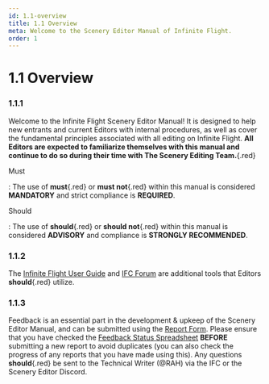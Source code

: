 ```yaml
---
id: 1.1-overview
title: 1.1 Overview
meta: Welcome to the Scenery Editor Manual of Infinite Flight.
order: 1
---
```




# 1.1 Overview



### 1.1.1

Welcome to the Infinite Flight Scenery Editor Manual! It is designed to help new entrants and current Editors with internal procedures, as well as cover the fundamental principles associated with all editing on Infinite Flight. **All Editors are expected to familiarize themselves with this manual and continue to do so during their time with The Scenery Editing Team.**{.red} 



Must

: The use of **must**{.red} or **must not**{.red} within this manual is considered **MANDATORY** and strict compliance is **REQUIRED**.

Should

: The use of **should**{.red} or **should not**{.red} within this manual is considered **ADVISORY** and compliance is **STRONGLY RECOMMENDED**.



### 1.1.2   

The [Infinite Flight User Guide](/guide) and [IFC Forum](https://community.infiniteflight.com/) are additional tools that Editors **should**{.red} utilize.



### 1.1.3    

Feedback is an essential part in the development & upkeep of the Scenery Editor Manual, and can be submitted using the [Report Form](https://docs.google.com/forms/d/e/1FAIpQLSc3VbkH_YfBo6qhNZZwMkyMhKqiBc9WGZb79xewe_7LUy7juQ/viewform). Please ensure that you have checked the [Feedback Status Spreadsheet](https://docs.google.com/spreadsheets/d/1H8fe59TpTjjBnzsOuCK50K25SqtHmZ5KQ2RP-EpHqMI/edit?usp=sharing) **BEFORE** submitting a new report to avoid duplicates (you can also check the progress of any reports that you have made using this). Any questions **should**{.red} be sent to the Technical Writer (@RAH) via the IFC or the Scenery Editor Discord.
